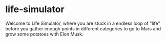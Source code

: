 # life-simulator
Welcome to Life Simulator, where you are stuck in a endless loop of "life" before you gather enough points in different categories to go to Mars and grow some potatoes with Elon Musk.
